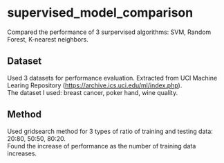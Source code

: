 # supervised_model_comparison
Compared the performance of 3 surpervised algorithms: SVM, Random Forest, K-nearest neighbors.  
## Dataset
Used 3 datasets for performance evaluation. Extracted from UCI Machine Learing Repository (https://archive.ics.uci.edu/ml/index.php).  
The dataset I used: breast cancer, poker hand, wine quality.  
## Method
Used gridsearch method for 3 types of ratio of training and testing data: 20:80, 50:50, 80:20.  
Found the increase of performance as the number of training data increases.
